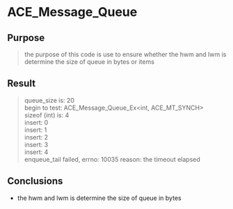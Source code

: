ACE_Message_Queue
============

Purpose
-
> the purpose of this code is use to ensure whether the hwm and lwm
> is determine the size of queue in bytes or items

Result
-
> queue_size is: 20  
> begin to test: ACE_Message_Queue_Ex<int, ACE_MT_SYNCH>  
> sizeof (int) is: 4  
> insert: 0  
> insert: 1  
> insert: 2  
> insert: 3  
> insert: 4  
> enqueue_tail failed, errno: 10035 reason: the timeout elapsed

Conclusions
-
 - the hwm and lwm is determine the size of queue in bytes
